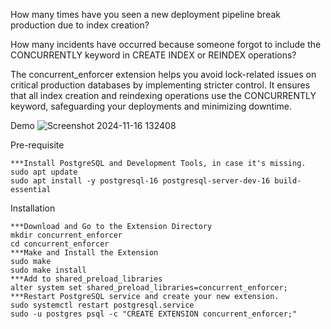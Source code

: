 How many times have you seen a new deployment pipeline break production due to index creation? 

How many incidents have occurred because someone forgot to include the CONCURRENTLY keyword in CREATE INDEX or REINDEX operations? 

The concurrent_enforcer extension helps you avoid lock-related issues on critical production databases by implementing stricter control. It ensures that all index creation and reindexing operations use the CONCURRENTLY keyword, safeguarding your deployments and minimizing downtime.

Demo
![Screenshot 2024-11-16 132408](https://github.com/user-attachments/assets/7e7d57ae-724c-4f20-a446-d66e061fd0eb)





Pre-requisite
```
***Install PostgreSQL and Development Tools, in case it's missing.
sudo apt update
sudo apt install -y postgresql-16 postgresql-server-dev-16 build-essential
```

Installation
```
***Download and Go to the Extension Directory
mkdir concurrent_enforcer
cd concurrent_enforcer
***Make and Install the Extension
sudo make
sudo make install
***Add to shared_preload_libraries
alter system set shared_preload_libraries=concurrent_enforcer;
***Restart PostgreSQL service and create your new extension.
sudo systemctl restart postgresql.service
sudo -u postgres psql -c "CREATE EXTENSION concurrent_enforcer;"
```
